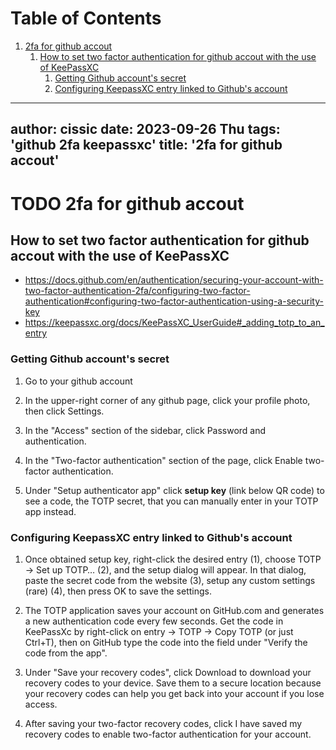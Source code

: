 
# Table of Contents

1.  [2fa for github accout](#org726f933)
    1.  [How to set two factor authentication for github accout with the use of KeePassXC](#org180e70c)
        1.  [Getting Github account's secret](#org3d5b9d8)
        2.  [Configuring KeepassXC entry linked to Github's account](#org6ad88ad)

---
author: cissic
date: 2023-09-26 Thu
tags: 'github 2fa keepassxc'
title: '2fa for github accout'
---


<a id="org726f933"></a>

# TODO 2fa for github accout


<a id="org180e70c"></a>

## How to set two factor authentication for github accout with the use of KeePassXC

-   <https://docs.github.com/en/authentication/securing-your-account-with-two-factor-authentication-2fa/configuring-two-factor-authentication#configuring-two-factor-authentication-using-a-security-key>
-   <https://keepassxc.org/docs/KeePassXC_UserGuide#_adding_totp_to_an_entry>


<a id="org3d5b9d8"></a>

### Getting Github account's secret

1.  Go to your github account

2.  In the upper-right corner of any github  page, click your profile photo, then click Settings.

3.  In the "Access" section of the sidebar, click  Password and authentication.

4.  In the "Two-factor authentication" section of the page, click Enable two-factor authentication.

5.  Under "Setup authenticator app" click **setup key** (link below QR code) to see a code, the TOTP secret, that you can manually enter in your TOTP app instead.


<a id="org6ad88ad"></a>

### Configuring KeepassXC entry linked to Github's account

1.  Once obtained setup key, right-click the desired entry (1), choose TOTP → Set up TOTP…​ (2), and the setup dialog will appear. In that dialog, paste the secret code from the website (3), setup any custom settings (rare) (4), then press OK to save the settings.

2.  The TOTP application saves your account on GitHub.com and generates a new authentication code every few seconds. Get the code in KeePassXc by right-click on entry -> TOTP -> Copy TOTP (or just Ctrl+T), then on GitHub type the code into the field under "Verify the code from the app".

3.  Under "Save your recovery codes", click Download to download your recovery codes to your device. Save them to a secure location because your recovery codes can help you get back into your account if you lose access.

4.  After saving your two-factor recovery codes, click I have saved my recovery codes to enable two-factor authentication for your account.

